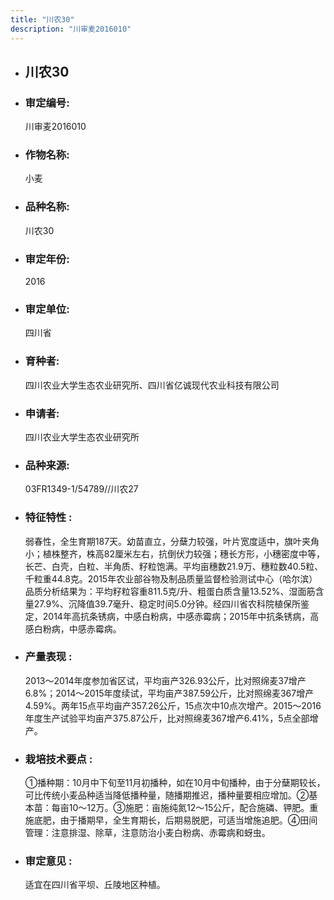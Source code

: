 ```yaml
---
title: "川农30"
description: "川审麦2016010"
---
```

* ## 川农30
* ###  审定编号:  
   川审麦2016010

*  ### 作物名称:  
   小麦

*   ###  品种名称: 
    川农30

*   ### 审定年份: 
    2016

*   ### 审定单位:  
    四川省

*   ### 育种者:  
    四川农业大学生态农业研究所、四川省亿诚现代农业科技有限公司

*   ### 申请者:  
    四川农业大学生态农业研究所

*   ### 品种来源:  
    03FR1349-1/54789//川农27

*   ### 特征特性 : 
    弱春性，全生育期187天。幼苗直立，分蘖力较强，叶片宽度适中，旗叶夹角小；植株整齐，株高82厘米左右，抗倒伏力较强；穗长方形，小穗密度中等，长芒、白壳，白粒、半角质、籽粒饱满。平均亩穗数21.9万、穗粒数40.5粒、千粒重44.8克。2015年农业部谷物及制品质量监督检验测试中心（哈尔滨）品质分析结果为：平均籽粒容重811.5克/升、粗蛋白质含量13.52%、湿面筋含量27.9%、沉降值39.7毫升、稳定时间5.0分钟。经四川省农科院植保所鉴定，2014年高抗条锈病，中感白粉病，中感赤霉病；2015年中抗条锈病，高感白粉病，中感赤霉病。

*   ### 产量表现 : 
    2013～2014年度参加省区试，平均亩产326.93公斤，比对照绵麦37增产6.8%；2014～2015年度续试，平均亩产387.59公斤，比对照绵麦367增产4.59%。两年15点平均亩产357.26公斤，15点次中10点次增产。2015～2016年度生产试验平均亩产375.87公斤，比对照绵麦367增产6.41%，5点全部增产。

*   ### 栽培技术要点 : 
    ①播种期：10月中下旬至11月初播种，如在10月中旬播种，由于分蘖期较长，可比传统小麦品种适当降低播种量，随播期推迟，播种量要相应增加。②基本苗：每亩10～12万。③施肥：亩施纯氮12～15公斤，配合施磷、钾肥。重施底肥，由于播期早，全生育期长，后期易脱肥，可适当增施追肥。④田间管理：注意排湿、除草，注意防治小麦白粉病、赤霉病和蚜虫。

*   ### 审定意见 : 
    适宜在四川省平坝、丘陵地区种植。
